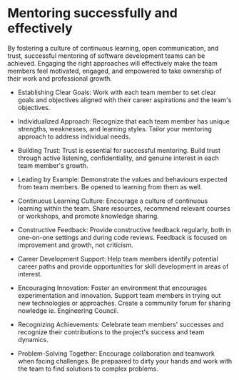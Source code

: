 # Mentoring successfully and effectively


By fostering a culture of continuous learning, open communication, and trust, successful mentoring of software development teams can be achieved.
Engaging the right approaches will effectively make the team members feel motivated, engaged, and empowered to take ownership of their work and professional growth.

- Establishing Clear Goals: Work with each team member to set clear goals and objectives aligned with their career aspirations and the team's objectives.

- Individualized Approach: Recognize that each team member has unique strengths, weaknesses, and learning styles. Tailor your mentoring approach to address individual needs.

- Building Trust: Trust is essential for successful mentoring. Build trust through active listening, confidentiality, and genuine interest in each team member's growth.

- Leading by Example: Demonstrate the values and behaviours expected from team members. Be opened to learning from them as well.

- Continuous Learning Culture: Encourage a culture of continuous learning within the team. Share resources, recommend relevant courses or workshops, and promote knowledge sharing.

- Constructive Feedback: Provide constructive feedback regularly, both in one-on-one settings and during code reviews. Feedback is focused on improvement and growth, not criticism.

- Career Development Support: Help team members identify potential career paths and provide opportunities for skill development in areas of interest.

- Encouraging Innovation: Foster an environment that encourages experimentation and innovation. Support team members in trying out new technologies or approaches. Create a community forum for sharing nowledge ie. Engineering Council.

- Recognizing Achievements: Celebrate team members' successes and recognize their contributions to the project's success and team dynamics.

- Problem-Solving Together: Encourage collaboration and teamwork when facing challenges. Be prepaared to dirty your hands and work with the team to find solutions to complex problems.




